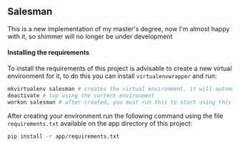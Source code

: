 ## Salesman

This is a new implementation of my master's degree, now I'm almost happy with it, so shimmer will no longer be under development

#### Installing the requirements

To install the requirements of this project is advisable to create a new virtual environment for it, to do this you can install `virtualenvwrapper` and run:

```sh
mkvirtualenv salesman # creates the virtual environment, it will automatically start using this environment
deactivate # top using the current environment
workon salesman # after created, you must run this to start using this environment
```

After creating your environment run the following command using the file `requirements.txt` available on the app directory of this project:

```sh
pip install -r app/requirements.txt
```